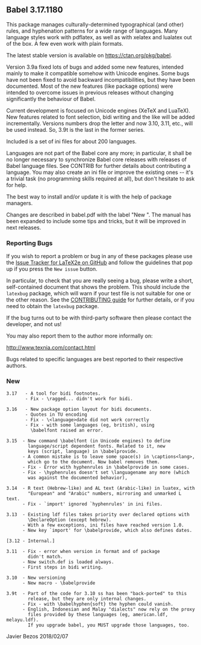 ## Babel 3.17.1180

This package manages culturally-determined typographical (and other)
rules, and hyphenation patterns for a wide range of languages.  Many
language styles work with pdflatex, as well as with xelatex and
lualatex out of the box.  A few even work with plain formats.

The latest stable version is available on <https://ctan.org/pkg/babel>.

Version 3.9a fixed lots of bugs and added some new features, intended
mainly to make it compatible somehow with Unicode engines. Some bugs
have not been fixed to avoid backward incompatibilities, but they have
been documented. Most of the new features (like package options) were
intended to overcome issues in previous releases without changing
significantly the behaviour of Babel.

Current development is focused on Unicode engines (XeTeX and LuaTeX).
New features related to font selection, bidi writing and the like will
be added incrementally. Versions numbers drop the letter and now 3.10,
3.11, etc., will be used instead. So, 3.9t is the last in the former
series.

Included is a set of ini files for about 200 languages.

Languages are not part of the Babel core any more; in particular, it
shall be no longer necessary to synchronize Babel core releases with
releases of Babel language files. See CONTRIB for further details
about contributing a language. You may also create an ini file or
improve the existing ones -- it's a trivial task (no programming
skills required at all), but don't hesitate to ask for help.

The best way to install and/or update it is with the help of package
managers.

Changes are described in babel.pdf with the label "New <version>". The
manual has been expanded to include some tips and tricks, but it will
be improved in next releases.

### Reporting Bugs

If you wish to report a problem or bug in any of these packages please
use the
[Issue Tracker for LaTeX2e on GitHub](https://github.com/latex3/latex2e/issues)
and follow the guidelines that pop up if you press the `New issue`
button.

In particular, to check that you are really seeing a bug, please write
a short, self-contained document that shows the problem. This should
include the `latexbug` package, which will warn if your test file is
not suitable for one or the other reason. See the
[CONTRIBUTING guide](https://github.com/latex3/latex2e/blob/master/CONTRIBUTING.md)
for further details, or if you need to obtain the `latexbug` package.

If the bug turns out to be with third-party software then please
contact the developer, and not us!

You may also report them to the author more informally on:

   http://www.texnia.com/contact.html

Bugs related to specific languages are best reported to their
respective authors.

### New

```
3.17   - A tool for bidi footnotes.
       - Fix - \ragged... didn't work for bidi.
       
3.16   - New package option layout for bidi documents.
       - Quotes in TU encoding
       - Fix - \<language>date did not work correctly
       - Fix - with some languages (eg, british), using
         \babelfont raised an error.

3.15  - New command \babelfont (in Unicode engines) to define
        language/script dependent fonts. Related to it, new
        keys (script, language) in \babelprovide.
      - A common mistake is to leave some space(s) in \captions<lang>,
        which go to the document. Now babel removes them.
      - Fix - Error with hyphenrules in \babelprovide in some cases.
      - Fix - \hyphenrules doesn't set \languagename any more (which
        was against the documented behavior),
	
3.14  - R text (Hebrew-like) and AL text (Arabic-like) in luatex, with
        "European" and "Arabic" numbers, mirroring and unmarked L text.
      - Fix - `import' ignored `hyphenrules' in ini files.

3.13  - Existing ldf files takes priority over declared options with
        \DeclareOption (except hebrew).
      - With a few exceptions, ini files have reached version 1.0.
      - New key `import' for \babelprovide, which also defines dates. 

[3.12 - Internal.]

3.11  - Fix - error when version in format and of package
        didn't match.
      - Now switch.def is loaded always.
      - First steps in bidi writing.

3.10  - New versioning
      - New macro - \babelprovide

3.9t  - Part of the code for 3.10 ss has been "back-ported" to this
        release, but they are only internal changes.
      - Fix - with \babelhyphen{soft} the hyphen could vanish.
      - English, Indonesian and Malay "dialects" now rely on the proxy
        files provided by these languages (eg, american.ldf, melayu.ldf).
        If you upgrade babel, you MUST upgrade those languages, too.
```

Javier Bezos
2018/02/07


